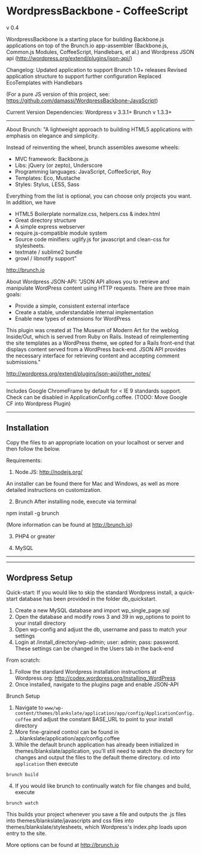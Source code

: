 WordpressBackbone - CoffeeScript
=====================
v 0.4

WordpressBackbone is a starting place for building Backbone.js applications on top of the Brunch.io app-assembler (Backbone.js, Common.js Modules, CoffeeScript, Handlebars, et al.) and Wordpress JSON api (http://wordpress.org/extend/plugins/json-api/)

Changelog:
Updated application to support Brunch 1.0+ releases
Revised application structure to support further configuration
Replaced EcoTemplates with Handlebars

(For a pure JS version of this project, see: https://github.com/damassi/WordpressBackbone-JavaScript)

Current Version Dependencies:
Wordpress v 3.3.1+
Brunch v 1.3.3+

---------------------

About Brunch:
"A lightweight approach to building HTML5 applications with emphasis on elegance and simplicity.

Instead of reinventing the wheel, brunch assembles awesome wheels:

- MVC framework: Backbone.js
- Libs: jQuery (or zepto), Underscore
- Programming languages: JavaScript, CoffeeScript, Roy
- Templates: Eco, Mustache
- Styles: Stylus, LESS, Sass

Everything from the list is optional, you can choose only projects you want. In addition, we have

- HTML5 Boilerplate normalize.css, helpers.css & index.html
- Great directory structure
- A simple express webserver
- require.js-compatible module system
- Source code minifiers: uglify.js for javascript and clean-css for stylesheets.
- textmate / sublime2 bundle
- growl / libnotify support"

http://brunch.io

About Wordpress JSON-API:
"JSON API allows you to retrieve and manipulate WordPress content using HTTP requests. There are three main goals:

- Provide a simple, consistent external interface
- Create a stable, understandable internal implementation
- Enable new types of extensions for WordPress

This plugin was created at The Museum of Modern Art for the weblog Inside/Out, which is served from Ruby on Rails. Instead of reimplementing the site templates as a WordPress theme, we opted for a Rails front-end that displays content served from a WordPress back-end. JSON API provides the necessary interface for retrieving content and accepting comment submissions."

http://wordpress.org/extend/plugins/json-api/other_notes/

***

Includes Google ChromeFrame by default for < IE 9 standards support.  Check can be disabled in ApplicationConfig.coffee.  (TODO: Move Google CF into Wordpress Plugin)

---------------------
Installation
---------------------

Copy the files to an appropriate location on your localhost or server and then follow the below.

Requirements:

1.  Node.JS:
http://nodejs.org/

An installer can be found there for Mac and Windows, as well as more detailed instructions on customization.

2.  Brunch
After installing node, execute via terminal 

npm install -g brunch

(More information can be found at http://brunch.io)

3.  PHP4 or greater

4.  MySQL


***

----------------
Wordpress Setup
----------------

Quick-start:
If you would like to skip the standard Wordpress install, a quick-start database has been provided in the folder db_quickstart.  

1.  Create a new MySQL database and import wp_single_page.sql
2.  Open the database and modify rows 3 and 39 in wp_options to point to your install directory
3.  Open wp-config and adjust the db, username and pass to match your settings
4.  Login at /install_directory/wp-admin; user: admin; pass: password.  These settings can be changed in the Users tab in the back-end

From scratch:
1.  Follow the standard Wordpress installation instructions at Wordpress.org:  http://codex.wordpress.org/Installing_WordPress
2.  Once installed, navigate to the plugins page and enable JSON-API


Brunch Setup
1.  Navigate to `www/wp-content/themes/blankslate/application/app/config/ApplicationConfig.coffee` and adjust the constant BASE_URL to point to your install directory
2.  More fine-grained control can be found in ...blankslate/application/app/config.coffee
3.  While the default brunch application has already been initialized in themes/blankslate/application, you'll still need to watch the directory for changes and output the files to the default theme directory.  cd into `application` then execute

`brunch build`

4.  If you would like brunch to continually watch for file changes and build, execute

`brunch watch`

This builds your project whenever you save a file and outputs the .js files into themes/blankslate/javascripts and css files into themes/blankslate/stylesheets, which Wordpress's index.php loads upon entry to the site.

More options can be found at http://brunch.io  




